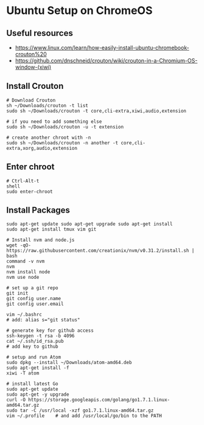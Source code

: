 # Ubuntu Setup on ChromeOS

## Useful resources

* https://www.linux.com/learn/how-easily-install-ubuntu-chromebook-crouton%20
* https://github.com/dnschneid/crouton/wiki/crouton-in-a-Chromium-OS-window-(xiwi)

## Install Crouton

    # Download Crouton
    sh ~/Downloads/crouton -t list
    sudo sh ~/Downloads/crouton -t core,cli-extra,xiwi,audio,extension

    # if you need to add something else
    sudo sh ~/Downloads/crouton -u -t extension
    
    # create another chroot with -n
    sudo sh ~/Downloads/crouton -n another -t core,cli-extra,xorg,audio,extension

## Enter chroot

    # Ctrl-Alt-t
    shell
    sudo enter-chroot
    
## Install Packages

    sudo apt-get update sudo apt-get upgrade sudo apt-get install
    sudo apt-get install tmux vim git

    # Install nvm and node.js
    wget -qO- https://raw.githubusercontent.com/creationix/nvm/v0.31.2/install.sh | bash
    command -v nvm
    nvm
    nvm install node
    nvm use node

    # set up a git repo
    git init
    git config user.name
    git config user.email

    vim ~/.bashrc
    # add: alias s="git status"

    # generate key for github access
    ssh-keygen -t rsa -b 4096
    cat ~/.ssh/id_rsa.pub 
    # add key to github

    # setup and run Atom
    sudo dpkg --install ~/Downloads/atom-amd64.deb 
    sudo apt-get install -f
    xiwi -T atom

    # install latest Go
    sudo apt-get update
    sudo apt-get -y upgrade
    curl -O https://storage.googleapis.com/golang/go1.7.1.linux-amd64.tar.gz
    sudo tar -C /usr/local -xzf go1.7.1.linux-amd64.tar.gz
    vim ~/.profile    # and add /usr/local/go/bin to the PATH
